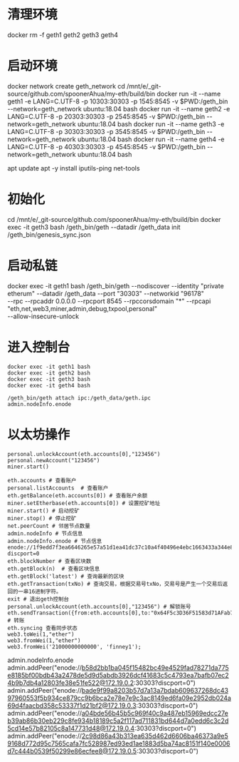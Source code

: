 # 清理环境
docker rm -f geth1 geth2 geth3 geth4

# 启动环境
docker network create geth_network
cd /mnt/e/_git-source/github.com/spoonerAhua/my-eth/build/bin
docker run -it --name geth1 -e LANG=C.UTF-8 -p 10303:30303 -p 1545:8545 -v $PWD:/geth_bin --network=geth_network ubuntu:18.04 bash
docker run -it --name geth2 -e LANG=C.UTF-8 -p 20303:30303 -p 2545:8545 -v $PWD:/geth_bin --network=geth_network ubuntu:18.04 bash
docker run -it --name geth3 -e LANG=C.UTF-8 -p 30303:30303 -p 3545:8545 -v $PWD:/geth_bin --network=geth_network ubuntu:18.04 bash
docker run -it --name geth4 -e LANG=C.UTF-8 -p 40303:30303 -p 4545:8545 -v $PWD:/geth_bin --network=geth_network ubuntu:18.04 bash

apt update
apt -y install iputils-ping net-tools

# 初始化
cd /mnt/e/_git-source/github.com/spoonerAhua/my-eth/build/bin
docker exec -it geth3 bash
/geth_bin/geth --datadir /geth_data init /geth_bin/genesis_sync.json

# 启动私链
docker exec -it geth1 bash
/geth_bin/geth --nodiscover --identity "private etherum" --datadir /geth_data --port "30303" --networkid "96178"    \
               --rpc --rpcaddr 0.0.0.0 --rpcport 8545 --rpccorsdomain "*" --rpcapi "eth,net,web3,miner,admin,debug,txpool,personal" \
               --allow-insecure-unlock

# 进入控制台
```
docker exec -it geth1 bash
docker exec -it geth2 bash
docker exec -it geth3 bash
docker exec -it geth4 bash

/geth_bin/geth attach ipc:/geth_data/geth.ipc
admin.nodeInfo.enode
```

# 以太坊操作
```
personal.unlockAccount(eth.accounts[0],"123456")
personal.newAccount("123456") 
miner.start()

eth.accounts # 查看账户
personal.listAccounts  # 查看账户
eth.getBalance(eth.accounts[0]) # 查看账户余额
miner.setEtherbase(eth.accounts[0]) # 设置挖矿地址
miner.start() # 启动挖矿
miner.stop() # 停止挖矿
net.peerCount # 邻居节点数量
admin.nodeInfo # 节点信息
admin.nodeInfo.enode # 节点信息 enode://1f9edd7f3ea6646265e57a51d1ea41dc37c10a4f40496e4ebc1663433a344e833c54117491e4761f1ce70d3266f165d3782890d72c874b700d56a4b3c5360fdc@127.0.0.1:30303?discport=0
eth.blockNumber # 查看区块数
eth.getBlock(n)  # 查看区块信息
eth.getBlock('latest') # 查询最新的区块
eth.getTransaction(txNo) # 查询交易，根据交易号txNo，交易号是产生一个交易后返回的一串16进制字符。
exit # 退出geth控制台
personal.unlockAccount(eth.accounts[0],"123456") # 解锁账号
eth.sendTransaction({from:eth.accounts[0],to:"0x64F5c3D36F51583d71AFab7FDf931C363D973c6b",value:web3.toWei(1,"ether")}) # 转账
eth.syncing 查看同步状态
web3.toWei(1,"ether")
web3.fromWei(1,"ether")
web3.fromWei('21000000000000', 'finney1');
```

admin.nodeInfo.enode
admin.addPeer("enode://b58d2bb1ba045f15482bc49e4529fad78271da775e8185bf00bdb43a2478de5d9d5abdb3926dcf41683c5c4793ea7bafb07ec24b9b7db4a12803fe38e51fe522@172.19.0.2:30303?discport=0")
admin.addPeer("enode://bade9f99a8203b57d7a13a7bdab609637268dc4397960553f5b934ce879cc9b6bca2e78e7e9c3ac8149ed6fa09e2952db024a69d4faacbd358c53337f1d21bf2@172.19.0.3:30303?discport=0")
admin.addPeer("enode://a04bde56b45b5c969f40c9a487eb15969edcc27eb39ab86b30eb229c8fe934b18189c5a2f117ad711831bd644d7a0edd6c3c2d5cd14e57b82105c8a147731d48@172.19.0.4:30303?discport=0")
admin.addPeer("enode://2c98d86a43b313ea635d462d6606ba46373a9e59168d772d95c7565cafa7fc528987ed93ed1ae1883d5ba74ac8151f140e0006d7c444b0539f50299e86ecfee8@172.19.0.5:30303?discport=0")

